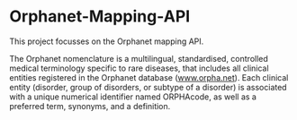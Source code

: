 # Orphanet-Mapping-API
This project focusses on the Orphanet mapping API.

The Orphanet nomenclature is a multilingual, standardised, controlled medical terminology specific to rare diseases, that includes all clinical entities registered in the Orphanet database (www.orpha.net). Each clinical entity (disorder, group of disorders, or subtype of a disorder) is associated with a unique numerical identifier named ORPHAcode, as well as a preferred term, synonyms, and a definition.
